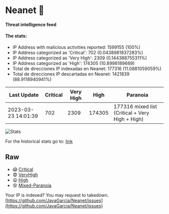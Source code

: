 # Neanet :hocho:
#### Threat intelligence feed
#### The stats:

- IP Address with malicious activities reported: 1599155 (100%)
- IP Address categorized as 'Critical':  702 (0.0438981837283%)
- IP Address categorized as 'Very High':  2309 (0.144388755311%)
- IP Address categorized as 'High':  174305 (10.8998189669)
- Total de direcciones IP indexadas en Neanet:  177316 (11.0881059059%)
- Total de direcciones IP descartadas en Neanet:  1421839 (88.9118940941%)

| Last Update | Critical | Very High | High | Paranoia |
| --- | --- | --- | --- | --- |
| 2023-03-23 14:01:39 | 702 | 2309 | 174305 | 177316 mixed list (Critical + Very High + High)|

![Stats](https://docs.google.com/spreadsheets/d/e/2PACX-1vSnaNMIXVabIpDJjufMlzH7poXnshF3mgd8Is1g9ytUEzVsP5my4Trn8f-xkoLLQ38xpL3HtmUexLo6/pubchart?oid=501124687&format=image)

For the historical stats go to: [link](/stats.csv)
## Raw
- :scream: [Critical](https://raw.githubusercontent.com/JavaGarcia/Neanet/master/blacklists/neanet_critical.txt)
- :fearful: [VeryHigh](https://raw.githubusercontent.com/JavaGarcia/Neanet/master/blacklists/neanet_veryHigh.txtt)
- :frowning: [High](https://raw.githubusercontent.com/JavaGarcia/Neanet/master/blacklists/neanet_high.txt)
- :dizzy_face: [Mixed-Paranoia](https://raw.githubusercontent.com/JavaGarcia/Neanet/master/blacklists/neanet_all.txt)


Your IP is indexed? You may request to takedown. [https://github.com/JavaGarcia/Neanet/issues](https://github.com/JavaGarcia/Neanet/issues)



















































































































































































































































































































































































































































































































































































































































































































































































































































































































































































































































































































































































































































































































































































































































































































































































































































































































































































































































































































































































































































































































































































































































































































































































































































































































































































































































































































































































































































































































































































































































































































































































































































































































































































































































































































































































































































































































































































































































































































































































































































































































































































































































































































































































































































































































































































































































































































































































































































































































































































































































































































































































































































































































































































































































































































































































































































































































































































































































































































































































































































































































































































































































































































































































































































































































































































































































































































































































































































































































































































































































































































































































































































































































































































































































































































































































































































































































































































































































































































































































































































































































































































































































































































































































































































































































































































































































































































































































































































































































































































































































































































































































































































































































































































































































































































































































































































































































































































































































































































































































































































































































































































































































































